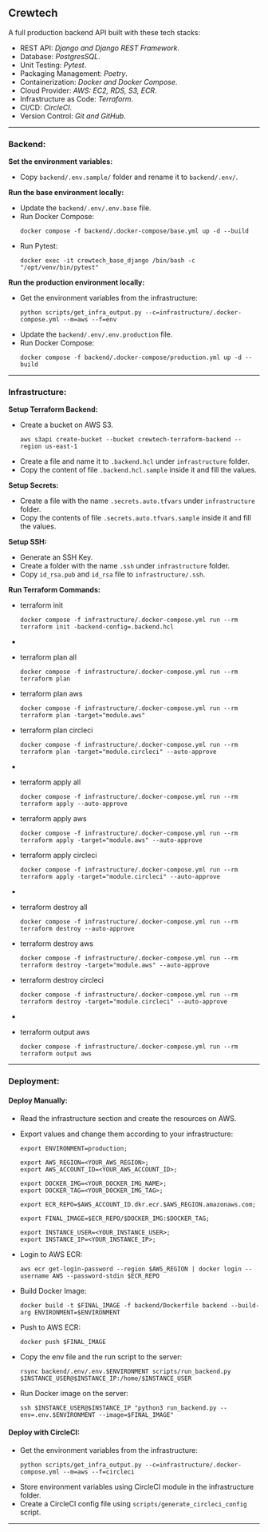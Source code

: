 ## Crewtech
A full production backend API built with these tech stacks:
- REST API: _Django and Django REST Framework_.
- Database: _PostgresSQL_.
- Unit Testing: _Pytest_.
- Packaging Management: _Poetry_.
- Containerization: _Docker and Docker Compose_.
- Cloud Provider: _AWS: EC2, RDS, S3, ECR_.
- Infrastructure as Code: _Terraform_.
- CI/CD: _CircleCI_.
- Version Control: _Git and GitHub_.

---

### Backend:

**Set the environment variables:**
- Copy `backend/.env.sample/` folder and rename it to `backend/.env/`.

**Run the base environment locally:**
- Update the `backend/.env/.env.base` file.
- Run Docker Compose:
  ```shell
  docker compose -f backend/.docker-compose/base.yml up -d --build
  ```
- Run Pytest:
  ```shell
  docker exec -it crewtech_base_django /bin/bash -c "/opt/venv/bin/pytest"
  ```

**Run the production environment locally:**
- Get the environment variables from the infrastructure:
  ```shell
  python scripts/get_infra_output.py --c=infrastructure/.docker-compose.yml --m=aws --f=env
  ```
- Update the `backend/.env/.env.production` file.
- Run Docker Compose:
  ```shell
  docker compose -f backend/.docker-compose/production.yml up -d --build
  ```

---

### Infrastructure:

**Setup Terraform Backend:**
- Create a bucket on AWS S3.
  ```shell
  aws s3api create-bucket --bucket crewtech-terraform-backend --region us-east-1
  ```
- Create a file and name it to `.backend.hcl` under `infrastructure` folder.
- Copy the content of file `.backend.hcl.sample` inside it and fill the values.

**Setup Secrets:**
- Create a file with the name `.secrets.auto.tfvars` under `infrastructure` folder.
- Copy the contents of file `.secrets.auto.tfvars.sample` inside it and fill the values.

**Setup SSH:**
- Generate an SSH Key.
- Create a folder with the name `.ssh` under `infrastructure` folder.
- Copy `id_rsa.pub` and `id_rsa` file to `infrastructure/.ssh`.

**Run Terraform Commands:**

- terraform init
  ```shell
  docker compose -f infrastructure/.docker-compose.yml run --rm terraform init -backend-config=.backend.hcl
  ```

-
- terraform plan all
  ```shell
  docker compose -f infrastructure/.docker-compose.yml run --rm terraform plan
  ```
- terraform plan aws
  ```shell
  docker compose -f infrastructure/.docker-compose.yml run --rm terraform plan -target="module.aws"
  ```
- terraform plan circleci
  ```shell
  docker compose -f infrastructure/.docker-compose.yml run --rm terraform plan -target="module.circleci" --auto-approve
  ```

-
- terraform apply all
  ```shell
  docker compose -f infrastructure/.docker-compose.yml run --rm terraform apply --auto-approve
  ```
- terraform apply aws
  ```shell
  docker compose -f infrastructure/.docker-compose.yml run --rm terraform apply -target="module.aws" --auto-approve
  ```
- terraform apply circleci
  ```shell
  docker compose -f infrastructure/.docker-compose.yml run --rm terraform apply -target="module.circleci" --auto-approve
  ```

- 
- terraform destroy all
  ```shell
  docker compose -f infrastructure/.docker-compose.yml run --rm terraform destroy --auto-approve
  ```
- terraform destroy aws
  ```shell
  docker compose -f infrastructure/.docker-compose.yml run --rm terraform destroy -target="module.aws" --auto-approve
  ```
- terraform destroy circleci
  ```shell
  docker compose -f infrastructure/.docker-compose.yml run --rm terraform destroy -target="module.circleci" --auto-approve
  ```

- 
- terraform output aws
  ```shell
  docker compose -f infrastructure/.docker-compose.yml run --rm terraform output aws
  ```

---

### Deployment:

#### Deploy Manually:
- Read the infrastructure section and create the resources on AWS.
- Export values and change them according to your infrastructure:
  ```shell
  export ENVIRONMENT=production;
  
  export AWS_REGION=<YOUR_AWS_REGION>;
  export AWS_ACCOUNT_ID=<YOUR_AWS_ACCOUNT_ID>;
  
  export DOCKER_IMG=<YOUR_DOCKER_IMG_NAME>;
  export DOCKER_TAG=<YOUR_DOCKER_IMG_TAG>;
  
  export ECR_REPO=$AWS_ACCOUNT_ID.dkr.ecr.$AWS_REGION.amazonaws.com;
  
  export FINAL_IMAGE=$ECR_REPO/$DOCKER_IMG:$DOCKER_TAG;
  
  export INSTANCE_USER=<YOUR_INSTANCE_USER>;
  export INSTANCE_IP=<YOUR_INSTANCE_IP>;
  ```
- Login to AWS ECR:
  ```shell
  aws ecr get-login-password --region $AWS_REGION | docker login --username AWS --password-stdin $ECR_REPO
  ```
- Build Docker Image:
  ```shell
  docker build -t $FINAL_IMAGE -f backend/Dockerfile backend --build-arg ENVIRONMENT=$ENVIRONMENT
  ```
- Push to AWS ECR:
  ```shell
  docker push $FINAL_IMAGE
  ```

- Copy the env file and the run script to the server:
  ```shell
  rsync backend/.env/.env.$ENVIRONMENT scripts/run_backend.py $INSTANCE_USER@$INSTANCE_IP:/home/$INSTANCE_USER
  ```

- Run Docker image on the server:
  ```shell
  ssh $INSTANCE_USER@$INSTANCE_IP "python3 run_backend.py --env=.env.$ENVIRONMENT --image=$FINAL_IMAGE"
  ```

#### Deploy with CircleCI:
- Get the environment variables from the infrastructure:
  ```shell
  python scripts/get_infra_output.py --c=infrastructure/.docker-compose.yml --m=aws --f=circleci
  ```
- Store environment variables using CircleCI module in the infrastructure folder.
- Create a CircleCI config file using `scripts/generate_circleci_config` script.

---

